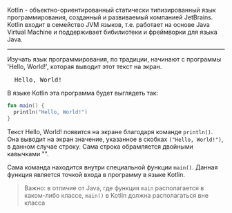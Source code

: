 Kotlin - объектно-ориентированный статически типизированный язык программирования, созданный и развиваемый компанией JetBrains. Kotlin входит в семейство JVM языков, т.е. работает на основе Java Virtual Machine и поддерживает бибилиотеки и фреймворки для языка Java.
___
Изучать язык программирования, по традиции, начинают с программы 'Hello, World!', которая выводит этот текст на экран.

<pre class='hexlet-basics-output'>
  Hello, World!
</pre>

В языке Kotlin эта программа будет выглядеть так:

```kotlin
fun main() {
  println("Hello, World!")
}
```

Текст Hello, World! появится на экране благодаря команде `println()`. Она выводит на экран значение, указанное в скобках `("Hello, World!")`, в данном случае строку. Сама строка обрамляется двойными кавычками "".

Сама команда находится внутри специальной функции `main()`. Данная функция является точкой входа в программу в языке Kotlin.
> Важно: в отличие от Java, где функция `main` располагается в каком-либо классе, `main()` в Kotlin должна располагаться вне класса
